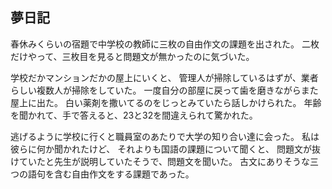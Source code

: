 夢日記
---

春休みくらいの宿題で中学校の教師に三枚の自由作文の課題を出された。
二枚だけやって、三枚目を見ると問題文が無かったのに気づいた。

学校だかマンションだかの屋上にいくと、
管理人が掃除しているはずが、業者らしい複数人が掃除をしていた。
一度自分の部屋に戻って歯を磨きながらまた屋上に出た。
白い薬剤を撒いてるのをじっとみていたら話しかけられた。
年齢を聞かれて、手で答えると、23と32を間違えられて驚かれた。

逃げるように学校に行くと職員室のあたりで大学の知り合い達に会った。
私は彼らに何か聞かれたけど、
それよりも国語の課題について聞くと、
問題文が抜けていたと先生が説明していたそうで、問題文を聞いた。
古文にありそうな三つの語句を含む自由作文をする課題であった。

